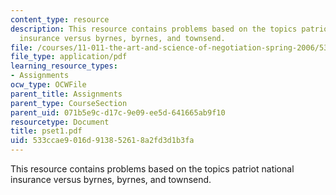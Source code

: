 ```yaml
---
content_type: resource
description: This resource contains problems based on the topics patriot national
  insurance versus byrnes, byrnes, and townsend.
file: /courses/11-011-the-art-and-science-of-negotiation-spring-2006/533ccae9016d913852618a2fd3d1b3fa_pset1.pdf
file_type: application/pdf
learning_resource_types:
- Assignments
ocw_type: OCWFile
parent_title: Assignments
parent_type: CourseSection
parent_uid: 071b5e9c-d17c-9e09-ee5d-641665ab9f10
resourcetype: Document
title: pset1.pdf
uid: 533ccae9-016d-9138-5261-8a2fd3d1b3fa
---
```

This resource contains problems based on the topics patriot national insurance versus byrnes, byrnes, and townsend.

